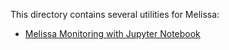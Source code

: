 This directory contains several utilities for Melissa:
* [Melissa Monitoring with  Jupyter Notebook](MelissaMonitoring/Melissa-monitoring-notebook.ipynb)
